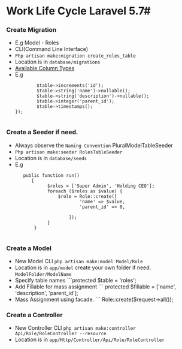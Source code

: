 # Work Life Cycle Laravel 5.7#

### Create Migration ###

* E.g Model - Roles
* CLI(Command Line Interface)
* ```Php artisan make:migration create_roles_table```
* Location is in ```database/migrations``` 
* [Available Column Types](https://laravel.com/docs/5.7/migrations#columns)
* E.g 
    ```Schema::create('roles', function (Blueprint $table) {
            $table->increments('id');
            $table->string('name')->nullable();
            $table->string('description')->nullable();
            $table->integer('parent_id');
            $table->timestamps();
    });
  

### Create a Seeder if need. ###
* Always observe the ```Naming Convention``` PluralModelTableSeeder
* ```Php artisan make:seeder RolesTableSeeder```
* Location is in ```database/seeds```
* E.g
    ```
       public function run()
          {
                $roles = ['Super Admin', 'Holding CEO'];
                foreach ($roles as $value) {
                    $role = Role::create([
                            'name' => $value,
                            'parent_id' => 0,

                        ]);
                }
           }


### Create a Model ###

* New Model CLI ```php artisan make:model Model/Role ``` 
* Location is in ```app/model``` create your own folder if need. ```ModelFolder/ModelName```
* Specify table names ```protected $table = 'roles';
* Add Fillable for mass assignment ``` protected $fillable = ['name', 'description', 'parent_id'];
* Mass Assignment using facade. ``` Role::create($request->all());

### Create a Controller ###

* New Controller CLI ```php artisan make:controller Api/Role/RoleController --resource```
* Location is in   ```app/Http/Controller/Api/Role/RoleController```
